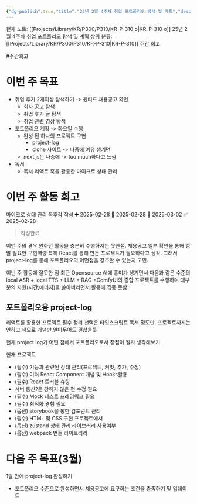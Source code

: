 ```yaml
---
{"dg-publish":true,"title":"25년 2월 4주차 취업 포트폴리오 탐색 및 계획","description":"주로 React와 HTML, JavaScript, CSS에 대한 구체적인 구현 역량을 요구하였기에 이를 수행할 프로젝트로 project-log로 선정하기로하였습니다.","permalink":"/projects/library/kr/p300/p310/kr-p-310-o/","dgPassFrontmatter":true,"noteIcon":"0","created":"2025-02-24T19:12:58.810+09:00","updated":"2025-03-18T02:02:25.163+09:00"}
---
```


현재 노트: [[Projects/Library/KR/P300/P310/KR-P-310 o\|KR-P-310 o]] 25년 2월 4주차 취업 포트폴리오 탐색 및 계획
상위 분류: [[Projects/Library/KR/P300/P310/KR-P-310\|KR-P-310]] 주간 회고

#주간회고 

# 이번 주 목표
- 취업 후기 2개이상 탐색하기 -> 원티드 채용공고 확인
	- 회사 공고 탐색
	- 취업 후기 글 탐색
	- 취업 관련 영상 탐색
- 포트폴리오 계획 -> 화요일 수행
	- 완성 된 하나의 프로젝트 구현
		- project-log
		- clone 사이트 -> 나중에 여유 생기면
	- next.js는 나중에 -> too much하다고 느낌
- 독서
	- 독서 리액트 훅을 활용한 마이크로 상태 관리

# 이번 주 활동 회고
마이크로 상태 관리 독후감 작성 ➕ 2025-02-28 🛫 2025-02-28 📅 2025-03-02 ✅ 2025-02-28
> 작성완료

이번 주의 경우 원하던 활동을 충분히 수행하지는 못한점.
채용공고 일부 확인을 통해 정말 필요한 구현역량 특히 React를 통해 만든 프로젝트가 필요하다고 생각.
그래서 project-log를 통해 포트폴리오의 어떤점을 강조할 수 있는지 고민.

이번 주 활동에 잘못한 점
최근 Opensource AI에 흥미가 생기면서 다음과 같은 수준의 
local ASR + local TTS + LLM + RAG +ComfyUI의 종합 프로젝트를 수행하며 대부분의 자원(시간,에너지)을 쏟아버리면서 활동에 집중 못함.


## 포트폴리오용 project-log
리액트를 활용한 프로젝트 필수 정리
선택은 타입스크립트 독서 정도만. 프로젝트까지는 안하고 책으로 개념만 알아두어도 괜찮을듯

현재 project log가 어떤 점에서 포트폴리오로서 장점이 될지 생각해보기

현재 프로젝트
- (필수) 기능과 관련된 상태 관리(프로젝트,  커밋, 추가, 수정)
- (필수) 여러 React Component 개념 및 Hooks활용
- (필수) React 트러블 슈팅
- 서버 통신?은 강하지 않은 편 수정 필요
- (필수) Mock 테스트 프레임워크 필요
- (필수) 최적화 경험 필요
- (옵션) storybook을 통한 컴포넌트 관리
- (필수) HTML 및 CSS 구현 프로젝트에서
- (옵션) zustand 상태 관리 라이브러리 사용여부
- (옵션) webpack 번들 라이브러리



# 다음 주 목표(3월)

1달 안에 project-log 완성하기 
- 포트폴리오 수준으로
완성하면서 채용공고에 요구하는 조건을 충족하기 및 업데이트

